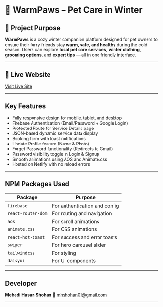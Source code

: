 # 🐾 WarmPaws – Pet Care in Winter

## 🌟 Project Purpose
**WarmPaws** is a cozy winter companion platform designed for pet owners to ensure their furry friends stay **warm, safe, and healthy** during the cold season.
Users can explore **local pet care services**, **winter clothing**, **grooming options**, and **expert tips** — all in one friendly interface.

---

## 🔗 Live Website
 [Visit Live Site](https://warmpaws-rose.netlify.app/)

---

##  Key Features
- Fully responsive design for mobile, tablet, and desktop
- Firebase Authentication (Email/Password + Google Login)
- Protected Route for Service Details page
- JSON-based dynamic service data display
- Booking form with toast notifications
- Update Profile feature (Name & Photo)
- Forget Password functionality (Redirects to Gmail)
- Password visibility toggle in Login & Signup
- Smooth animations using AOS and Animate.css
- Hosted on Netlify with no reload errors

---

##  NPM Packages Used
| Package | Purpose |
|----------|----------|
| `firebase` | For authentication and config |
| `react-router-dom` | For routing and navigation |
| `aos` | For scroll animations |
| `animate.css` | For CSS animations |
| `react-hot-toast` | For success and error toasts |
| `swiper` | For hero carousel slider |
| `tailwindcss` | For styling |
| `daisyui` | For UI components |

---

##  Developer
**Mehedi Hasan Shohan**
📧 [mhshohan01@gmail.com](mailto:mhshohan01@gmail.com)

---

